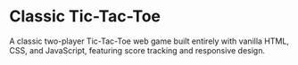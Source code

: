 #  Classic Tic-Tac-Toe

A classic two-player Tic-Tac-Toe web game built entirely with vanilla HTML, CSS, and JavaScript, featuring score tracking and responsive design.
